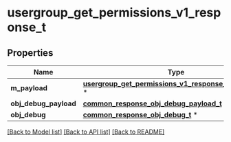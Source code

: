 # usergroup_get_permissions_v1_response_t

## Properties
Name | Type | Description | Notes
------------ | ------------- | ------------- | -------------
**m_payload** | [**usergroup_get_permissions_v1_response_m_payload_t**](usergroup_get_permissions_v1_response_m_payload.md) \* |  | 
**obj_debug_payload** | [**common_response_obj_debug_payload_t**](common_response_obj_debug_payload.md) \* |  | [optional] 
**obj_debug** | [**common_response_obj_debug_t**](common_response_obj_debug.md) \* |  | [optional] 

[[Back to Model list]](../README.md#documentation-for-models) [[Back to API list]](../README.md#documentation-for-api-endpoints) [[Back to README]](../README.md)


